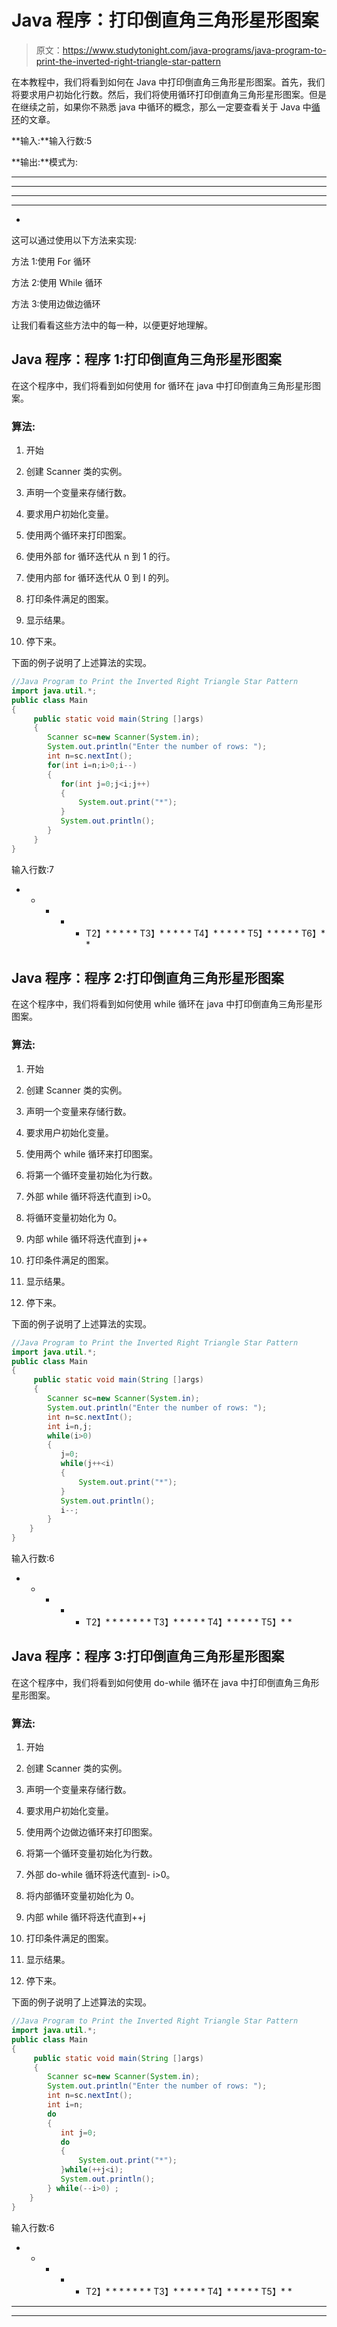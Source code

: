 # Java 程序：打印倒直角三角形星形图案

> 原文：<https://www.studytonight.com/java-programs/java-program-to-print-the-inverted-right-triangle-star-pattern>

在本教程中，我们将看到如何在 Java 中打印倒直角三角形星形图案。首先，我们将要求用户初始化行数。然后，我们将使用循环打印倒直角三角形星形图案。但是在继续之前，如果你不熟悉 java 中循环的概念，那么一定要查看关于 Java 中[循环](https://www.studytonight.com/java/loops-in-java.php)的文章。

**输入:**输入行数:5

**输出:**模式为:

************

*** * * * ***

*** * ***

******

*

这可以通过使用以下方法来实现:

方法 1:使用 For 循环

方法 2:使用 While 循环

方法 3:使用边做边循环

让我们看看这些方法中的每一种，以便更好地理解。

## Java 程序：程序 1:打印倒直角三角形星形图案

在这个程序中，我们将看到如何使用 for 循环在 java 中打印倒直角三角形星形图案。

### 算法:

1.  开始

2.  创建 Scanner 类的实例。

3.  声明一个变量来存储行数。

4.  要求用户初始化变量。

5.  使用两个循环来打印图案。

6.  使用外部 for 循环迭代从 n 到 1 的行。

7.  使用内部 for 循环迭代从 0 到 I 的列。

8.  打印条件满足的图案。

9.  显示结果。

10.  停下来。

下面的例子说明了上述算法的实现。

```java
//Java Program to Print the Inverted Right Triangle Star Pattern
import java.util.*;
public class Main
{
     public static void main(String []args)
     {
        Scanner sc=new Scanner(System.in);
        System.out.println("Enter the number of rows: ");
        int n=sc.nextInt(); 
        for(int i=n;i>0;i--)
        {
           for(int j=0;j<i;j++)
           {
               System.out.print("*");
           }
           System.out.println();
        }
     }
}
```

输入行数:7
* * * * * T2】* * * * * T3】* * * * * T4】* * * * * T5】* * * * * T6】* *

## Java 程序：程序 2:打印倒直角三角形星形图案

在这个程序中，我们将看到如何使用 while 循环在 java 中打印倒直角三角形星形图案。

### 算法:

1.  开始

2.  创建 Scanner 类的实例。

3.  声明一个变量来存储行数。

4.  要求用户初始化变量。

5.  使用两个 while 循环来打印图案。

6.  将第一个循环变量初始化为行数。

7.  外部 while 循环将迭代直到 i>0。

8.  将循环变量初始化为 0。

9.  内部 while 循环将迭代直到 j++

10.  打印条件满足的图案。

11.  显示结果。

12.  停下来。

下面的例子说明了上述算法的实现。

```java
//Java Program to Print the Inverted Right Triangle Star Pattern
import java.util.*;
public class Main
{
     public static void main(String []args)
     {
        Scanner sc=new Scanner(System.in);
        System.out.println("Enter the number of rows: ");
        int n=sc.nextInt(); 
        int i=n,j;
        while(i>0)
        {
           j=0;
           while(j++<i)
           {
               System.out.print("*");
           }
           System.out.println();
           i--;
        } 
    }
}
```

输入行数:6
* * * * * T2】* * * * * * * T3】* * * * * T4】* * * * * T5】* *

## Java 程序：程序 3:打印倒直角三角形星形图案

在这个程序中，我们将看到如何使用 do-while 循环在 java 中打印倒直角三角形星形图案。

### 算法:

1.  开始

2.  创建 Scanner 类的实例。

3.  声明一个变量来存储行数。

4.  要求用户初始化变量。

5.  使用两个边做边循环来打印图案。

6.  将第一个循环变量初始化为行数。

7.  外部 do-while 循环将迭代直到- i>0。

8.  将内部循环变量初始化为 0。

9.  内部 while 循环将迭代直到++j

10.  打印条件满足的图案。

11.  显示结果。

12.  停下来。

下面的例子说明了上述算法的实现。

```java
//Java Program to Print the Inverted Right Triangle Star Pattern
import java.util.*;
public class Main
{
     public static void main(String []args)
     {
        Scanner sc=new Scanner(System.in);
        System.out.println("Enter the number of rows: ");
        int n=sc.nextInt(); 
        int i=n;
        do
        {
           int j=0;
           do
           {
               System.out.print("*");
           }while(++j<i);
           System.out.println();
        } while(--i>0) ;  
    }
}
```

输入行数:6
* * * * * T2】* * * * * * * T3】* * * * * T4】* * * * * T5】* *

* * *

* * *